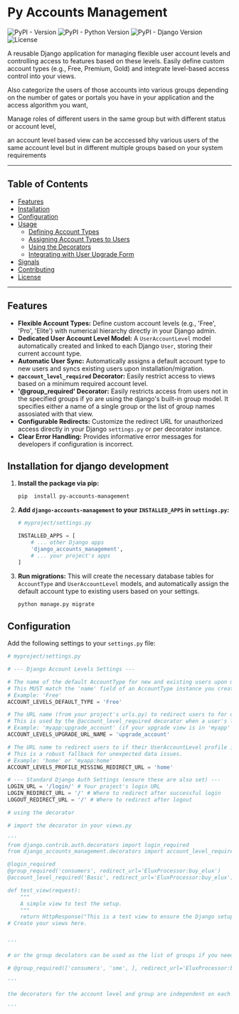 # Py Accounts Management

![PyPI - Version](https://img.shields.io/pypi/v/django-account-levels.svg)
![PyPI - Python Version](https://img.shields.io/pypi/pyversions/py-accounts-management.svg)
![PyPI - Django Version](https://img.shields.io/pypi/djversions/django-account-levels.svg)
![License](https://img.shields.io/badge/license-MIT-blue.svg)

A reusable Django application for managing flexible user account levels and controlling access to features based on these levels. Easily define custom account types (e.g., Free, Premium, Gold) and integrate level-based access control into your views.

Also categorize the users of those accounts into various groups depending on the number of gates or portals you have in your application and the access algorithm you want,

Manage roles of different users in the same group but with different status or account level,

an account level based view can be acccessed bhy various users of the same account level but in different multiple groups based on your system requirements

---

## Table of Contents

* [Features](#features)
* [Installation](#installation)
* [Configuration](#configuration)
* [Usage](#usage)
    * [Defining Account Types](#defining-account-types)
    * [Assigning Account Types to Users](#assigning-account-types-to-users)
    * [Using the Decorators](#using-the-decorator)
    * [Integrating with User Upgrade Form](#integrating-with-user-upgrade-form)
* [Signals](#signals)
* [Contributing](#contributing)
* [License](#license)

---

## Features

* **Flexible Account Types:** Define custom account levels (e.g., 'Free', 'Pro', 'Elite') with numerical hierarchy directly in your Django admin.
* **Dedicated User Account Level Model:** A `UserAccountLevel` model automatically created and linked to each Django `User`, storing their current account type.
* **Automatic User Sync:** Automatically assigns a default account type to new users and syncs existing users upon installation/migration.
* **`@account_level_required` Decorator:** Easily restrict access to views based on a minimum required account level.
* **'@group_required' Decorator:** Easily restricts access from users not in the specified groups if yo are using the django's built-in  group model. It specifies either a name of a single group or the list of group names assosiated with that view.
* **Configurable Redirects:** Customize the redirect URL for unauthorized access directly in your Django `settings.py` or per decorator instance.
* **Clear Error Handling:** Provides informative error messages for developers if configuration is incorrect.

## Installation for django development

1.  **Install the package via pip:**
    ```bash
    pip  install py-accounts-management
    ```

2.  **Add `django-accounts-management` to your `INSTALLED_APPS` in `settings.py`:**
    ```python
    # myproject/settings.py

    INSTALLED_APPS = [
        # ... other Django apps
        'django_accounts_management',
        # ... your project's apps
    ]
    ```

3.  **Run migrations:**
    This will create the necessary database tables for `AccountType` and `UserAccountLevel` models, and automatically assign the default account type to existing users based on your settings.
    ```bash
    python manage.py migrate
    ```

## Configuration

Add the following settings to your `settings.py` file:

```python
# myproject/settings.py

# --- Django Account Levels Settings ---

# The name of the default AccountType for new and existing users upon migration.
# This MUST match the 'name' field of an AccountType instance you create in the admin.
# Example: 'Free'
ACCOUNT_LEVELS_DEFAULT_TYPE = 'Free' 

# The URL name (from your project's urls.py) to redirect users to for upgrading their account.
# This is used by the @account_level_required decorator when a user's level is insufficient.
# Example: 'myapp:upgrade_account' (if your upgrade view is in 'myapp' app with namespace)
ACCOUNT_LEVELS_UPGRADE_URL_NAME = 'upgrade_account' 

# The URL name to redirect users to if their UserAccountLevel profile is missing.
# This is a robust fallback for unexpected data issues.
# Example: 'home' or 'myapp:home'
ACCOUNT_LEVELS_PROFILE_MISSING_REDIRECT_URL = 'home' 

# --- Standard Django Auth Settings (ensure these are also set) ---
LOGIN_URL = '/login/' # Your project's login URL
LOGIN_REDIRECT_URL = '/' # Where to redirect after successful login
LOGOUT_REDIRECT_URL = '/' # Where to redirect after logout

# using the decorator

# import the decorator in your views.py

'''
from django.contrib.auth.decorators import login_required
from django_accounts_management.decorators import account_level_required, group_required

@login_required
@group_required('consumers', redirect_url='EluxProcessor:buy_elux')
@account_level_required('Basic', redirect_url='EluxProcessor:buy_elux')

def test_view(request):
    """
    A simple view to test the setup.
    """
    return HttpResponse("This is a test view to ensure the Django setup is working correctly.")
# Create your views here.


'''

# or the group decolators can be used as the list of groups if you need to set the view appropriate to more than one view

# @group_required(['consumers', 'sme', ], redirect_url='EluxProcessor:buy_elux')

'''

the decorators for the account level and group are independent on each other, can be used separately to match the context of yor demand

'''